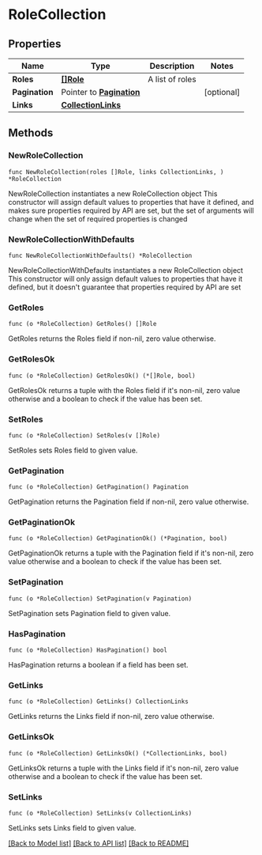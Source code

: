 # RoleCollection

## Properties

Name | Type | Description | Notes
------------ | ------------- | ------------- | -------------
**Roles** | [**[]Role**](Role.md) | A list of roles | 
**Pagination** | Pointer to [**Pagination**](Pagination.md) |  | [optional] 
**Links** | [**CollectionLinks**](CollectionLinks.md) |  | 

## Methods

### NewRoleCollection

`func NewRoleCollection(roles []Role, links CollectionLinks, ) *RoleCollection`

NewRoleCollection instantiates a new RoleCollection object
This constructor will assign default values to properties that have it defined,
and makes sure properties required by API are set, but the set of arguments
will change when the set of required properties is changed

### NewRoleCollectionWithDefaults

`func NewRoleCollectionWithDefaults() *RoleCollection`

NewRoleCollectionWithDefaults instantiates a new RoleCollection object
This constructor will only assign default values to properties that have it defined,
but it doesn't guarantee that properties required by API are set

### GetRoles

`func (o *RoleCollection) GetRoles() []Role`

GetRoles returns the Roles field if non-nil, zero value otherwise.

### GetRolesOk

`func (o *RoleCollection) GetRolesOk() (*[]Role, bool)`

GetRolesOk returns a tuple with the Roles field if it's non-nil, zero value otherwise
and a boolean to check if the value has been set.

### SetRoles

`func (o *RoleCollection) SetRoles(v []Role)`

SetRoles sets Roles field to given value.


### GetPagination

`func (o *RoleCollection) GetPagination() Pagination`

GetPagination returns the Pagination field if non-nil, zero value otherwise.

### GetPaginationOk

`func (o *RoleCollection) GetPaginationOk() (*Pagination, bool)`

GetPaginationOk returns a tuple with the Pagination field if it's non-nil, zero value otherwise
and a boolean to check if the value has been set.

### SetPagination

`func (o *RoleCollection) SetPagination(v Pagination)`

SetPagination sets Pagination field to given value.

### HasPagination

`func (o *RoleCollection) HasPagination() bool`

HasPagination returns a boolean if a field has been set.

### GetLinks

`func (o *RoleCollection) GetLinks() CollectionLinks`

GetLinks returns the Links field if non-nil, zero value otherwise.

### GetLinksOk

`func (o *RoleCollection) GetLinksOk() (*CollectionLinks, bool)`

GetLinksOk returns a tuple with the Links field if it's non-nil, zero value otherwise
and a boolean to check if the value has been set.

### SetLinks

`func (o *RoleCollection) SetLinks(v CollectionLinks)`

SetLinks sets Links field to given value.



[[Back to Model list]](./README.md#documentation-for-models) [[Back to API list]](./README.md#documentation-for-api-endpoints) [[Back to README]](./README.md)


